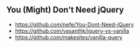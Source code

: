 ## You (Might) Don't Need jQuery

* https://github.com/nefe/You-Dont-Need-jQuery
* https://github.com/vasanthk/jquery-vs-vanilla
* https://github.com/makesites/vanilla-query
